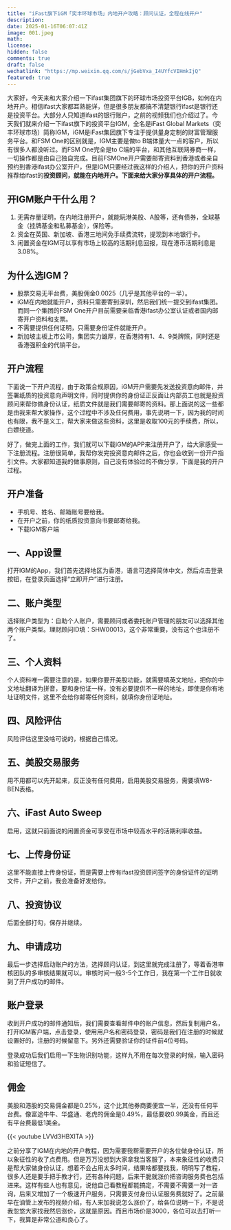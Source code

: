```yaml
---
title: "iFast旗下iGM「奕丰环球市场」内地开户攻略：顾问认证，全程在线开户"
description: 
date: 2025-01-16T06:07:41Z
image: 001.jpeg
math: 
license: 
hidden: false
comments: true
draft: false
wechatlink: "https://mp.weixin.qq.com/s/jGebVxa_I4UYfcVIHmkIjQ"
featured: true
---
```




大家好，今天来和大家介绍一下ifast集团旗下的环球市场投资平台IGB，如何在内地开户。相信ifast大家都耳熟能详，但是很多朋友都搞不清楚银行ifast是银行还是投资平台。大部分人只知道ifast的银行账户，之前的视频我们也介绍过了。今天我们就来介绍一下ifast旗下的投资平台IGM，全名是iFast Global Markets（奕丰环球市场）简称IGM，iGM是iFast集团旗下专注于提供量身定制的财富管理服务平台。和FSM One的区别就是，IGM主要是做to B端体量大一点的客户，所以有很多人都没听过。而FSM One完全是to C端的平台，和其他互联网券商一样，一切操作都是由自己独自完成。目前FSMOne开户需要邮寄资料到香港或者亲自预约到香港ifast办公室开户，但是IGM只要经过我这样的介绍人，把你的开户资料推荐给ifast的**投资顾问，就能在内地开户。下面来给大家分享具体的开户流程。**

## 开IGM账户干什么用？

1. 无需存量证明，在内地注册开户，就能玩港美股、A股等，还有债券，全球基金（挂牌基金和私募基金），保险等。
2. 资金在英国、新加坡、香港三地间免手续费流转，提现到本地银行卡。
3. 闲置资金在IGM可以享有市场上较高的活期利息回报，现在港币活期利息是3.08%。

## 为什么选IGM？

- 股票交易无平台费，美股佣金0.0025（几乎是其他平台的一半）。
- iGM在内地就能开户，资料只需要寄到深圳，然后我们统一提交到ifast集团。而同一个集团的FSM One开户目前需要亲临香港ifast办公室认证或者国内邮寄开户资料和支票。
- 不需要提供任何证明，只需要身份证件就能开户。
- 新加坡主板上市公司，集团实力雄厚，在香港持有1、4、9类牌照，同时还是香港强积金的代销平台。

## 开户流程

下面说一下开户流程，由于政策合规原因，iGM开户需要先发送投资意向邮件，并签署纸质的投资意向声明文件，同时提供你的身份证正反面让内部员工也就是投资顾问来帮你做身份认证，纸质文件就是我们需要邮寄的资料。那上面说的这一些都是由我来帮大家操作，这个过程中不涉及任何费用，事先说明一下，因为我的时间也有限，我不是义工，帮大家来做这些资料，这里是收取100元的手续费，所以，白嫖绕道。

好了，做完上面的工作，我们就可以下载iGM的APP来注册开户了，给大家感受一下注册流程。注册很简单，我帮你发完投资意向邮件之后，你也会收到一份开户指引文件。大家都知道我的做事原则，自己没有体验过的不做分享，下面是我的开户过程。

## 开户准备

- 手机号、姓名、邮箱账号要给我。
- 在开户之前，你的纸质投资意向书要邮寄给我。
- 下载IGM客户端

## 一、App设置

打开IGM的App，我们首先选择地区为香港，语言可选择简体中文，然后点击登录按钮，在登录页面选择“立即开户”进行注册。

## 二、账户类型

选择账户类型为：自助个人账户，需要顾问或者委托账户管理的朋友可以选择其他两个账户类型。理财顾问ID填：SHW00013，这个非常重要，没有这个也注册不了。

## 三、个人资料

个人资料唯一需要注意的是，如果你要开美股功能，就需要填英文地址，把你的中文地址翻译为拼音，要和身份证一样，没有必要提供不一样的地址，即使是你有地址证明文件，这里不会给你邮寄任何资料，就填你身份证地址。

## 四、风险评估

风险评估这里没啥可说的，根据自己情况。

## 五、美股交易服务

用不用都可以先开起来，反正没有任何费用，启用美股交易服务，需要填W8-BEN表格。

## 六、iFast Auto Sweep

启用，这就只前面说的闲置资金可享受在市场中较高水平的活期利率收益。

## 七、上传身份证

这里不能直接上传身份证，而是需要上传有ifast投资顾问签字的身份证件的证明文件，开户之前，我会准备好发给你。

## 八、投资协议

后面全部打勾，保存并继续。

## 九、申请成功

最后一步选择启动账户的方法，选择顾问认证，到这里就完成注册了，等着香港审核团队的多审核结果就可以。审核时间一般3-5个工作日，我在第一个工作日就收到了开户成功的邮件。

## 账户登录

收到开户成功的邮件通知后，我们需要查看邮件中的账户信息，然后复制用户名，打开IGM客户端，点击登录，使用用户名和密码登录，密码是我们在注册的时候就设置好的，注册的时候留意下。另外还需要验证你的证件前4位号码。

登录成功后我们启用一下生物识别功能，这样九不用在每次登录的时候，输入密码和验证短信了。

## 佣金

美股和港股的交易佣金都是0.25%，这个比其他券商要便宜一半，还没有任何平台费。像富途牛牛、华盛通、老虎的佣金是0.49%，最低要收0.99美金，而且还有平台费最低1美金。

{{< youtube LVVd3HBXITA >}}

之前分享了IGM在内地的开户教程，因为需要我帮需要开户的各位做身份认证，所以象征性的收了点费用。但是万万没想到大家拿我当客服了，本来象征性的收费只是帮大家做身份认证，想着不会占用太多时间，结果啥都要找我，明明写了教程，很多人还是要手把手教才行，还有各种问题，后来干脆就涨价把咨询服务费也包括进来。这样有些人也有意见，说他自己看教程都能搞定，不需要不需要一对一咨询，后来又增加了一个极速开户服务，只需要支付身份认证服务费就好了。之前最早在油管上发布的视频介绍，有人来加我说怎么涨价了，给各位说明一下，不是说我忽悠大家找我然后涨价，这就是原因。而且市场价是3000，各位可以去打听一下，我算是非常公道和良心了。
